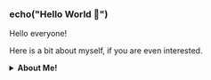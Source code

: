 ### echo("Hello World 👋")

Hello everyone!

Here is a bit about myself, if you are even interested.

<details>
  <summary><b> About Me! </summary>
    Hi, my name is Liam, and I like finding exploits in ChromeOS.

